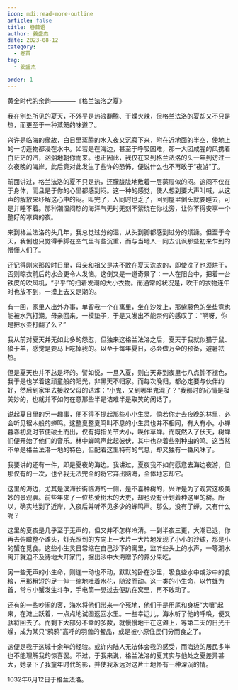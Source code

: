 ```yaml
---
icon: mdi:read-more-outline
article: false
title: 卷首语
author: 姜盛杰
date: 2023-08-12
category:
  - 卷首
tag:
  - 姜盛杰

order: 1
---
```


黄金时代的余韵————《格兰法洛之夏》

<!-- more -->

我在别处所见的夏天，不外乎是热浪翻腾、干燥火辣，但格兰法洛的夏却又不只是热，而更至于一种蒸笼的味道了。

兴许是临海的缘故，白日里蒸腾的水入夜又沉寂下来，附在近地面的半空，使地上的一切造物都浸在水中。如若是在海边，甚至于呼吸困难，那一大团咸腥的风携着白茫茫的汽，汹汹地朝你而来。也正因此，我仅在来到格兰法洛的头一年到访过一次夜晚的海岸，此后竟对此发生了些许的恐怖，便说什么也不再敢于“夜游”了。

前面讲过，格兰法洛的夏不只是热，还朦胧胧地敷着一层蒸屉似的闷。这闷不仅在于身体，而且是于你的心里都感到闷。这一种的感觉，使人想到要大声叫喊，从这声的解放来纾解这心中的闷。叫完了，人同时也乏了，回到屋里倒头就要睡去，可是并睡不着。那种潮湿闷热的海洋气无时无刻不萦绕在你枕旁，让你不得安享一个整好的凉爽的夜。

来到格兰法洛的头几年，我总觉过分的湿，从头到脚都感到过分的烦躁。但至于今天，我倒也只觉得手脚在空气里有些沉重，而与当地人一同去讥讽那些初来乍到的懵懂人们了。

还记得刚来那段时日里，母亲和祖父是决不敢在夏天洗衣的，即使洗了也须烘干，否则晾衣前后的水会更令人发恼。这倒又是一道奇景了：一人在阳台中，把着一台铁皮的吹风机，“乎乎”的扫着发潮的大小衣物。而通常的状况是，吹干的衣物连午时也放不到，一摸上去又是潮的。

有一回，家里人出外办事，单留我一个在寓里，坐在沙发上，那紫藤色的坐垫竟也能被水汽打潮。母亲回来，一模垫子，于是又发出不能奈何的感叹了：“啊呀，你是把水壶打翻了么？”

我从前对夏天并无如此多的怨怼，但独来这格兰法洛之后，夏天于我就似猫于鼠、狼于羊，感觉是要马上吃掉我的。以至于每年夏日，必会做万全的预备，避暑袪热。

但是夏天也并不总是坏的。譬如说，一旦入夏，则白天非到夜里七八点钟不褪色，我于是也学着这顽童般的阳光，非黑天不归家。而每次晚归，都必定要与伙伴约好，然后到家里去接收父母的诘难：“小鬼，又到哪里鬼混了？”我那时的心情是极美妙的，也就并不如何在意那些半是诘难半是取笑的闲话了。

说起夏日里的另一趣事，便不得不提起那些小小生灵。倘若你走去夜晚的林里，必会听见锯木般的蝉鸣。这整夏整夏鸣叫不息的小生灵也并不相同，有大有小。小蝉暮春初夏时节便破土而出，仅有拇指关节大小，唤作草蝉。而既然入了伏天，树蝉们便开始了他们的音乐。林中蝉鸣声此起彼伏，其中也杂着些别种虫的鸣。这当然不单是格兰法洛一地的特色，但配着这里特有的气息，却又独有一番风味了。

我要讲的还有一件，即是夏夜的海边。我讲过，夏夜我不如何愿意去海边夜游，但那仅有的一次，也令我无法完全的将它弃出脑海，全体地忘却它。

这里的海边，尤其是滨海长街临海的一侧，是不喜种树的，兴许是为了观赏这极美妙的景观罢。前些年来了一位热爱树木的大吏，却也没有计划着种这里的树。所以，确实地到了近岸，入夜后并听不见多少的蝉鸣声。那么，没有了蝉，又有什么呢？

这里的夏夜是几乎至于无声的，但又并不怎样冷清。一到半夜三更，大潮已退，你再去俯瞰整个滩头，灯光照到的方向上一大片一大片地发现了小小的沙球，那是小的蟹在觅食。这些小生灵日常缩在自己沙下的寓里，监听些头上的水声，一等潮水离开就迫不及待地大开家门，掘出沙中大海赠予的养分来吃。

另一些无声的小生命，则连一动也不动，默默的卧在沙里，吸食些水中或沙中的食粮，用那粗短的足一伸一缩地吐着水花，随波而动。这一类的小生命，以竹蛏为首，常与小蟹发生斗争，手电筒一晃过去便趴在窝里，再不敢动了。

还有的一些吵闹的客，海水将他们带来一个死地，他们于是用尾和身板“大嚷”起来，在滩上跃着，一点点地试图返回水里。一些幸运儿，海水听了他的呼唤，便又驮将回去了。而剩下大部分不幸的多数，就慢慢地干在这滩上，等第二天的日光干燥，成为某只“鸦鸦”高呼的羽兽的餐品，或是被小原住民们分而食之了。

这便是我于这城十余年的经验。或许内陆人无法体会我的感受，而海边的居民多半也不能理解我的惊喜罢。不过，于我来说，格兰法洛的夏其实与他处之夏差异甚大，她录下了我童年时代的影，并使我永远对这片土地怀有一种深沉的情。

1032年6月12日于格兰法洛。<eod />